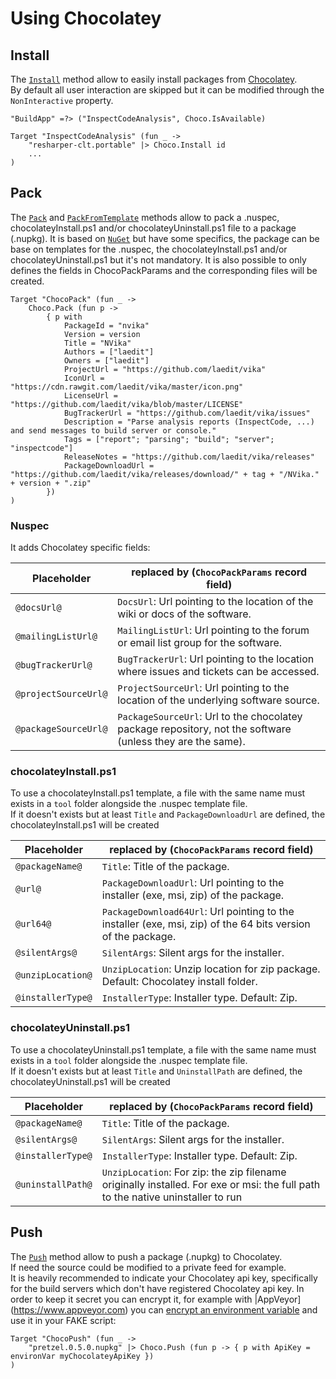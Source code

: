 # Using Chocolatey


## Install

The [`Install`](apidocs/fake-choco.html) method allow to easily install packages from [Chocolatey](https://chocolatey.org).  
By default all user interaction are skipped but it can be modified through the `NonInteractive` property.


    "BuildApp" =?> ("InspectCodeAnalysis", Choco.IsAvailable)

    Target "InspectCodeAnalysis" (fun _ ->
        "resharper-clt.portable" |> Choco.Install id
        ...
    )

## Pack

The [`Pack`](apidocs/fake-choco.html) and [`PackFromTemplate`](apidocs/fake-choco.html) methods allow to pack a .nuspec, chocolateyInstall.ps1 and/or chocolateyUninstall.ps1 file to a package (.nupkg).
It is based on [`NuGet`](create-nuget-package.html) but have some specifics, the package can be base on templates for the .nuspec, the chocolateyInstall.ps1 and/or chocolateyUninstall.ps1 but it's not mandatory.
It is also possible to only defines the fields in ChocoPackParams and the corresponding files will be created.

    Target "ChocoPack" (fun _ ->
        Choco.Pack (fun p -> 
            { p with 
                PackageId = "nvika"
                Version = version
                Title = "NVika"
                Authors = ["laedit"]
                Owners = ["laedit"]
                ProjectUrl = "https://github.com/laedit/vika"
                IconUrl = "https://cdn.rawgit.com/laedit/vika/master/icon.png"
                LicenseUrl = "https://github.com/laedit/vika/blob/master/LICENSE"
                BugTrackerUrl = "https://github.com/laedit/vika/issues"
                Description = "Parse analysis reports (InspectCode, ...) and send messages to build server or console."
                Tags = ["report"; "parsing"; "build"; "server"; "inspectcode"]
                ReleaseNotes = "https://github.com/laedit/vika/releases"
                PackageDownloadUrl = "https://github.com/laedit/vika/releases/download/" + tag + "/NVika." + version + ".zip"
            })
    )


### Nuspec
It adds Chocolatey specific fields:

Placeholder | replaced by (`ChocoPackParams` record field)
--- | ---
`@docsUrl@` | `DocsUrl`: Url pointing to the location of the wiki or docs of the software.
`@mailingListUrl@` | `MailingListUrl`: Url pointing to the forum or email list group for the software.
`@bugTrackerUrl@` | `BugTrackerUrl`: Url pointing to the location where issues and tickets can be accessed.
`@projectSourceUrl@` | `ProjectSourceUrl`: Url pointing to the location of the underlying software source.
`@packageSourceUrl@` | `PackageSourceUrl`: Url to the chocolatey package repository, not the software (unless they are the same).

### chocolateyInstall.ps1
To use a chocolateyInstall.ps1 template, a file with the same name must exists in a `tool` folder alongside the .nuspec template file.  
If it doesn't exists but at least `Title` and `PackageDownloadUrl` are defined, the chocolateyInstall.ps1 will be created

Placeholder | replaced by (`ChocoPackParams` record field)
--- | ---
`@packageName@` | `Title`: Title of the package.
`@url@` | `PackageDownloadUrl`: Url pointing to the installer (exe, msi, zip) of the package.
`@url64@` | `PackageDownload64Url`: Url pointing to the installer (exe, msi, zip) of the 64 bits version of the package.
`@silentArgs@` | `SilentArgs`: Silent args for the installer.
`@unzipLocation@` | `UnzipLocation`: Unzip location for zip package. Default: Chocolatey install folder.
`@installerType@` | `InstallerType`: Installer type. Default: Zip.

### chocolateyUninstall.ps1
To use a chocolateyUninstall.ps1 template, a file with the same name must exists in a `tool` folder alongside the .nuspec template file.  
If it doesn't exists but at least `Title` and `UninstallPath` are defined, the chocolateyUninstall.ps1 will be created

Placeholder | replaced by (`ChocoPackParams` record field)
--- | ---
`@packageName@` | `Title`: Title of the package.
`@silentArgs@` | `SilentArgs`: Silent args for the installer.
`@installerType@` | `InstallerType`: Installer type. Default: Zip.
`@uninstallPath@` | `UnzipLocation`: For zip: the zip filename originally installed. For exe or msi: the full path to the native uninstaller to run

## Push

The [`Push`](apidocs/fake-choco.html) method allow to push a package (.nupkg) to Chocolatey.  
If need the source could be modified to a private feed for example.  
It is heavily recommended to indicate your Chocolatey api key, specifically for the build servers which don't have registered Chocolatey api key.
In order to keep it secret you can encrypt it, for example with |AppVeyor](https://www.appveyor.com) you can [encrypt an environment variable](https://www.appveyor.com/docs/build-configuration#secure-variables) and use it in your FAKE script:

    Target "ChocoPush" (fun _ ->
        "pretzel.0.5.0.nupkg" |> Choco.Push (fun p -> { p with ApiKey = environVar myChocolateyApiKey })
    )
